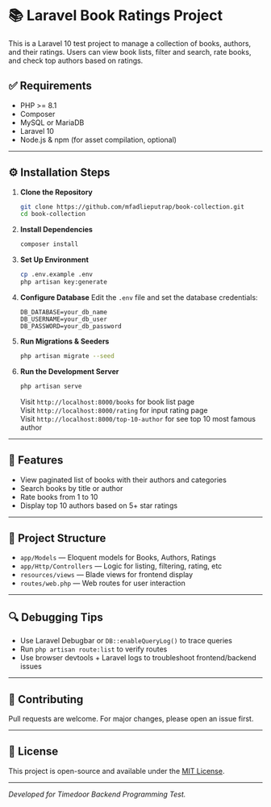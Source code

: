 # 📚 Laravel Book Ratings Project

This is a Laravel 10 test project to manage a collection of books, authors, and their ratings. Users can view book lists, filter and search, rate books, and check top authors based on ratings.

## ✅ Requirements

* PHP >= 8.1
* Composer
* MySQL or MariaDB
* Laravel 10
* Node.js & npm (for asset compilation, optional)

---

## ⚙️ Installation Steps

1. **Clone the Repository**

   ```bash
   git clone https://github.com/mfadlieputrap/book-collection.git
   cd book-collection
   ```

2. **Install Dependencies**

   ```bash
   composer install
   ```

3. **Set Up Environment**

   ```bash
   cp .env.example .env
   php artisan key:generate
   ```

4. **Configure Database**
   Edit the `.env` file and set the database credentials:

   ```env
   DB_DATABASE=your_db_name
   DB_USERNAME=your_db_user
   DB_PASSWORD=your_db_password
   ```

5. **Run Migrations & Seeders**

   ```bash
   php artisan migrate --seed
   ```

6. **Run the Development Server**

   ```bash
   php artisan serve
   ```

   Visit `http://localhost:8000/books` for book list page  
   Visit `http://localhost:8000/rating` for input rating page  
   Visit `http://localhost:8000/top-10-author` for see top 10 most famous author

---

## 📄 Features

* View paginated list of books with their authors and categories
* Search books by title or author
* Rate books from 1 to 10
* Display top 10 authors based on 5+ star ratings

---

## 📁 Project Structure

* `app/Models` — Eloquent models for Books, Authors, Ratings
* `app/Http/Controllers` — Logic for listing, filtering, rating, etc
* `resources/views` — Blade views for frontend display
* `routes/web.php` — Web routes for user interaction

---

## 🔍 Debugging Tips

* Use Laravel Debugbar or `DB::enableQueryLog()` to trace queries
* Run `php artisan route:list` to verify routes
* Use browser devtools + Laravel logs to troubleshoot frontend/backend issues

---

## 🤝 Contributing

Pull requests are welcome. For major changes, please open an issue first.

---

## 📜 License

This project is open-source and available under the [MIT License](LICENSE).

---

*Developed for Timedoor Backend Programming Test.*
